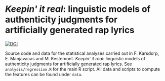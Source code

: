 # *Keepin' it real*: linguistic models of authenticity judgments for artificially generated rap lyrics

[![DOI](https://zenodo.org/badge/151771237.svg)](https://zenodo.org/badge/latestdoi/151771237)

Source code and data for the statistical analyses carried out in F. Karsdorp,
E. Manjavacas and M. Kestemont. *Keepin' it real*: linguistic models of authenticity
judgments for artificially generated rap lyrics. See `analysis/regression.R` for the main
R script. All data and scripts to compute the features can be found under `data`. 
